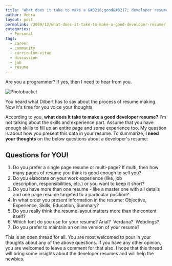 ```yaml
---
title: 'What does it take to make a &#8216;good&#8217; developer resume?'
author: Veera
layout: post
permalink: /2009/12/what-does-it-take-to-make-a-good-developer-resume/
categories:
  - Personal
tags:
  - career
  - community
  - curriculum-vitae
  - discussion
  - job
  - resume
---
```


Are you a programmer? If yes, then I need to hear from you.

![Photobucket][1]

 [1]: http://i187.photobucket.com/albums/x201/talktoveera/dilbert-resume.png

You heard what Dilbert has to say about the process of resume making. Now it's time for you voice your thoughts.

According to you, **what does it take to make a good developer resume?** I'm not talking about the skills and experience part. Assume that you have enough skills to fill up an entire page and some experience too. My question is about how you present this data in your resume. To summarize, **I need your thoughts** on the below questions about a developer's resume:

## Questions for YOU!

1.  Do you prefer a single page resume or multi-page? If multi, then how many pages of resume you think is good enough to sell you?
2.  Do you elaborate on your work experience (like, job description, responsibilities, etc.) or you want to keep it short?
3.  Do you have more than one resume - like a master one with all details and one page resume targeted to a particular position?
4.  In what order you present information in the resume: Objective, Experience, Skills, Education, Summary?
5.  Do you really think the resume layout matters more than the content itself?
6.  Which font do you use for your resume? Arial?  Verdana?  Webdings?
7.  Do you prefer to maintain an online version of your resume?

This is an open thread for all. You are most welcomed to pour in your thoughts about any of the above questions. If you have any other opinion, you are welcomed to leave a comment for that also. I hope that this thread will bring some insights about the developer resumes and will help the newbies.